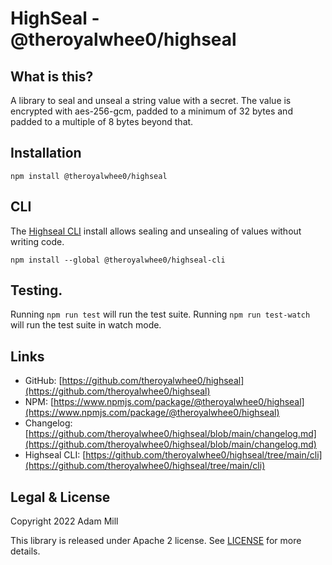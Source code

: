 # HighSeal - @theroyalwhee0/highseal

## What is this?
A library to seal and unseal a string value with a secret. The value is encrypted with aes-256-gcm, padded to a minimum of 32 bytes and padded to a multiple of 8 bytes beyond that.


## Installation
`npm install @theroyalwhee0/highseal`  

## CLI
The [Highseal CLI](https://www.npmjs.com/package/@theroyalwhee0/highseal-cli) install allows sealing and unsealing of values without writing code. 

`npm install --global @theroyalwhee0/highseal-cli`


## Testing.
Running ```npm run test``` will run the test suite. Running ```npm run test-watch``` will run the test suite in watch mode.


## Links
- GitHub: [https://github.com/theroyalwhee0/highseal](https://github.com/theroyalwhee0/highseal)
- NPM: [https://www.npmjs.com/package/@theroyalwhee0/highseal](https://www.npmjs.com/package/@theroyalwhee0/highseal)
- Changelog: [https://github.com/theroyalwhee0/highseal/blob/main/changelog.md](https://github.com/theroyalwhee0/highseal/blob/main/changelog.md)
- Highseal CLI: [https://github.com/theroyalwhee0/highseal/tree/main/cli](https://github.com/theroyalwhee0/highseal/tree/main/cli)


## Legal & License
Copyright 2022 Adam Mill

This library is released under Apache 2 license. See [LICENSE](https://github.com/theroyalwhee0/highseal/blob/main/LICENSE) for more details.
